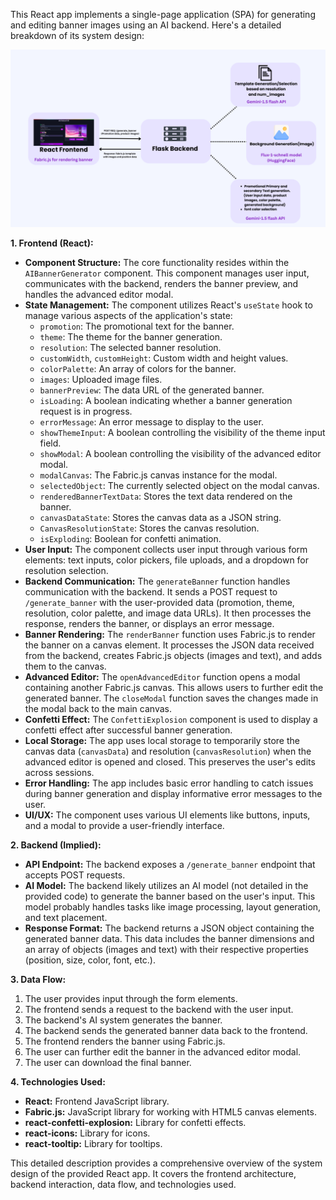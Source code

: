 This React app implements a single-page application (SPA) for generating and editing banner images using an AI backend. Here's a detailed breakdown of its system design:

![ArtVisionX Architecture](./src/assets/ArtVisionX_Architecture.png)



**1. Frontend (React):**

* **Component Structure:** The core functionality resides within the `AIBannerGenerator` component.  This component manages user input, communicates with the backend, renders the banner preview, and handles the advanced editor modal.
* **State Management:**  The component utilizes React's `useState` hook to manage various aspects of the application's state:
    * `promotion`:  The promotional text for the banner.
    * `theme`: The theme for the banner generation.
    * `resolution`: The selected banner resolution.
    * `customWidth`, `customHeight`: Custom width and height values.
    * `colorPalette`:  An array of colors for the banner.
    * `images`: Uploaded image files.
    * `bannerPreview`: The data URL of the generated banner.
    * `isLoading`: A boolean indicating whether a banner generation request is in progress.
    * `errorMessage`:  An error message to display to the user.
    * `showThemeInput`: A boolean controlling the visibility of the theme input field.
    * `showModal`: A boolean controlling the visibility of the advanced editor modal.
    * `modalCanvas`: The Fabric.js canvas instance for the modal.
    * `selectedObject`: The currently selected object on the modal canvas.
    * `renderedBannerTextData`: Stores the text data rendered on the banner.
    * `canvasDataState`: Stores the canvas data as a JSON string.
    * `CanvasResolutionState`: Stores the canvas resolution.
    * `isExploding`: Boolean for confetti animation.
* **User Input:**  The component collects user input through various form elements: text inputs, color pickers, file uploads, and a dropdown for resolution selection.
* **Backend Communication:** The `generateBanner` function handles communication with the backend. It sends a POST request to `/generate_banner` with the user-provided data (promotion, theme, resolution, color palette, and image data URLs).  It then processes the response, renders the banner, or displays an error message.
* **Banner Rendering:** The `renderBanner` function uses Fabric.js to render the banner on a canvas element. It processes the JSON data received from the backend, creates Fabric.js objects (images and text), and adds them to the canvas.
* **Advanced Editor:** The `openAdvancedEditor` function opens a modal containing another Fabric.js canvas. This allows users to further edit the generated banner.  The `closeModal` function saves the changes made in the modal back to the main canvas.
* **Confetti Effect:** The `ConfettiExplosion` component is used to display a confetti effect after successful banner generation.
* **Local Storage:** The app uses local storage to temporarily store the canvas data (`canvasData`) and resolution (`canvasResolution`) when the advanced editor is opened and closed. This preserves the user's edits across sessions.
* **Error Handling:** The app includes basic error handling to catch issues during banner generation and display informative error messages to the user.
* **UI/UX:** The component uses various UI elements like buttons, inputs, and a modal to provide a user-friendly interface.

**2. Backend (Implied):**

* **API Endpoint:** The backend exposes a `/generate_banner` endpoint that accepts POST requests.
* **AI Model:** The backend likely utilizes an AI model (not detailed in the provided code) to generate the banner based on the user's input.  This model probably handles tasks like image processing, layout generation, and text placement.
* **Response Format:** The backend returns a JSON object containing the generated banner data. This data includes the banner dimensions and an array of objects (images and text) with their respective properties (position, size, color, font, etc.).

**3. Data Flow:**

1. The user provides input through the form elements.
2. The frontend sends a request to the backend with the user input.
3. The backend's AI system generates the banner.
4. The backend sends the generated banner data back to the frontend.
5. The frontend renders the banner using Fabric.js.
6. The user can further edit the banner in the advanced editor modal.
7. The user can download the final banner.

**4. Technologies Used:**

* **React:**  Frontend JavaScript library.
* **Fabric.js:**  JavaScript library for working with HTML5 canvas elements.
* **react-confetti-explosion:** Library for confetti effects.
* **react-icons:** Library for icons.
* **react-tooltip:** Library for tooltips.


This detailed description provides a comprehensive overview of the system design of the provided React app.  It covers the frontend architecture, backend interaction, data flow, and technologies used.
